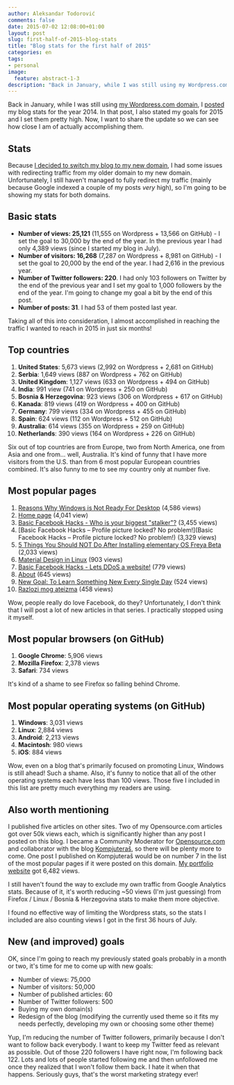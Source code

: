 ```yaml
---
author: Aleksandar Todorović
comments: false
date: 2015-07-02 12:08:00+01:00
layout: post
slug: first-half-of-2015-blog-stats
title: "Blog stats for the first half of 2015"
categories: en
tags:
- personal
image:
  feature: abstract-1-3
description: "Back in January, while I was still using my Wordpress.com domain, I posted my blog stats for the year 2014. In that post, I also stated my goals for 2015 and I set them pretty high. Now, I want to share the update so we can see how close I am of actually accomplishing them."
---
```


Back in January, while I was still using [my Wordpress.com domain](https://aleksandartodorovic.wordpress.com/), I [posted](https://aleksandartodorovic.wordpress.com/2015/01/01/blog-stats-2014/) my blog stats for the year 2014.
In that post, I also stated my goals for 2015 and I set them pretty high. Now, I want to share the update so we can see how close I am of actually accomplishing them.

## Stats

Because [I decided to switch my blog to my new domain](https://r3bl.github.io/en/why-switching-to-github-and-jekyll/), I had some issues with redirecting traffic from my older domain to my new domain. Unfortunately, I still haven't managed to fully redirect my traffic (mainly because Google indexed a couple of my posts _very_ high), so I'm going to be showing my stats for both domains.

## Basic stats

* **Number of views: 25,121** (11,555 on Wordpress + 13,566 on GitHub) - I set the goal to 30,000 by the end of the year. In the previous year I had only 4,389 views (since I started my blog in July).
* **Number of visitors: 16,268** (7,287 on Wordpress + 8,981 on GitHub) - I set the goal to 20,000 by the end of the year. I had 2,616 in the previous year.
* **Number of Twitter followers: 220**. I had only 103 followers on Twitter by the end of the previous year and I set my goal to 1,000 followers by the end of the year. I'm going to change my goal a bit by the end of this post.
* **Number of posts: 31**. I had 53 of them posted last year.

Taking all of this into consideration, I almost accomplished in reaching the traffic I wanted to reach in 2015 in just six months!

## Top countries

1. **United States**: 5,673 views (2,992 on Wordpress + 2,681 on GitHub)
2. **Serbia**: 1,649 views (887 on Wordpress + 762 on GitHub)
3. **United Kingdom**: 1,127 views (633 on Wordpress + 494 on GitHub)
4. **India**: 991 view (741 on Wordpress + 250 on GitHub)
5. **Bosnia & Herzegovina**: 923 views (306 on Wordpress + 617 on GitHub)
6. **Kanada**: 819 views (419 on Wordpress + 400 on GitHub)
7. **Germany**: 799 views (334 on Wordpress + 455 on GitHub)
8. **Spain**: 624 views (112 on Wordpress + 512 on GitHub)
9. **Australia**: 614 views (355 on Wordpress + 259 on GitHub)
10. **Netherlands**: 390 views (164 on Wordpress + 226 on GitHub)

Six out of top countries are from Europe, two from North America, one from Asia and one from... well, Australia. It's kind of funny that I have more visitors from the U.S. than from 6 most popular European countries combined. It's also funny to me to see my country only at number five.

## Most popular pages

1. [Reasons Why Windows is Not Ready For Desktop](https://r3bl.github.io/en/why-windows-is-not-ready-for-desktop/) (4,586 views)
2. [Home page](https://r3bl.github.io/) (4,041 view)
3. [Basic Facebook Hacks - Who is your biggest "stalker"?](https://r3bl.github.io/en/facebook-hack-no1/) (3,455 views)
4. [Basic Facebook Hacks – Profile picture locked? No problem!](Basic Facebook Hacks – Profile picture locked? No problem!) (3,329 views)
5. [5 Things You Should NOT Do After Installing elementary OS Freya Beta](https://r3bl.github.io/en/things-NOT-to-do-after-installing-freya-beta/) (2,033 views)
6. [Material Design in Linux](https://r3bl.github.io/en/material-design-in-linux/) (903 views)
7. [Basic Facebook Hacks - Lets DDoS a website!](https://r3bl.github.io/en/facebook-hack-no4/) (779 views)
8. [About](https://r3bl.github.io/about) (645 views)
9. [New Goal: To Learn Something New Every Single Day](https://r3bl.github.io/en/learn-something-every-day/) (524 views)
10. [Razlozi mog ateizma](https://r3bl.github.io/bs/razlozi-iza-mog-ateizma/) (458 views)

Wow, people really do love Facebook, do they? Unfortunately, I don't think that I will post a lot of new articles in that series. I practically stopped using it myself.

## Most popular browsers (on GitHub)

1. **Google Chrome**: 5,906 views
2. **Mozilla Firefox**: 2,378 views
3. **Safari**: 734 views

It's kind of a shame to see Firefox so falling behind Chrome.

## Most popular operating systems (on GitHub)

1. **Windows**: 3,031 views
2. **Linux**: 2,884 views
3. **Android**: 2,213 views
4. **Macintosh**: 980 views
5. **iOS**: 884 views

Wow, even on a blog that's primarily focused on promoting Linux, Windows is still ahead! Such a shame. Also, it's funny to notice that all of the other operating systems each have less than 100 views. Those five I included in this list are pretty much everything my readers are using.

## Also worth mentioning

I published five articles on other sites. Two of my Opensource.com articles got over 50k views each, which is significantly higher than any post I posted on this blog. I became a Community Moderator for [Opensource.com](http://opensource.com) and collaborator with the blog [Kompjuteraš](http://kompjuteras.com), so there will be plenty more to come. One post I published on Kompjuteraš would be on number 7 in the list of the most popular pages if it were posted on this domain. [My portfolio website](http://aleksandar-todorovic.github.io/) got 6,482 views.

I still haven't found the way to exclude my own traffic from Google Analytics stats. Because of it, it's worth reducing ~50 views (I'm just guessing) from Firefox / Linux / Bosnia & Herzegovina stats to make them more objective.

I found no effective way of limiting the Wordpress stats, so the stats I included are also counting views I got in the first 36 hours of July.

## New (and improved) goals

OK, since I'm going to reach my previously stated goals probably in a month or two, it's time for me to come up with new goals:

* Number of views: 75,000
* Number of visitors: 50,000
* Number of published articles: 60
* Number of Twitter followers: 500
* Buying my own domain(s)
* Redesign of the blog (modifying the currently used theme so it fits my needs perfectly, developing my own or choosing some other theme)

Yup, I'm reducing the number of Twitter followers, primarily because I don't want to follow back everybody. I want to keep my Twitter feed as relevant as possible. Out of those 220 followers I have right now, I'm following back 122. Lots and lots of people started following me and then unfollowed me once they realized that I won't follow them back. I hate it when that happens. Seriously guys, that's the worst marketing strategy ever!

